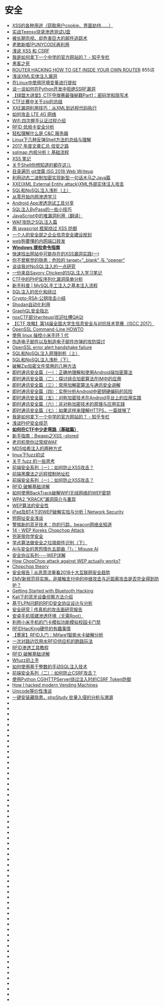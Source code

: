 # 安全



*   [XSS的各种用途（窃取用户cookie、界面劫持......）](https://shimo.im/docs/qigwCWLpvHgBgZFa/)
*   [实战Teensy烧录渗透测试U盘](http://www.freebuf.com/sectool/150367.html)
*   [被长期忽视、却危害巨大的邮件追踪术](http://36kr.com/p/5136373.html)
*   [老歌新唱|PUNYCODE再利用](http://www.lz1y.cn/archives/1469.html)
*   [浅说 XSS 和 CSRF](https://github.com/dwqs/blog/issues/68)
*   [我是如何拿下一个中学的官方网站的？ - 知乎专栏](https://github.com/zhang0peter/good-articles-by-sort/blob/master/精选/我是如何拿下一个中学的官方网站的-知乎专栏.pdf)
*   [黑客之死](https://github.com/zhang0peter/good-articles-by-sort/blob/master/%E7%B2%BE%E9%80%89/%E9%BB%91%E5%AE%A2%E4%B9%8B%E6%AD%BB.pdf)
*   [ROUTER HACKING HOW TO GET INSDE YOUR OWN ROUTER](https://blog.websecurify.com/2018/06/router-hacking.html) 855词
*   [浅谈XML实体注入漏洞](http://www.freebuf.com/vuls/175451.html)
*   [在Linux中使用环境变量进行提权](http://www.freebuf.com/articles/system/173903.html)
*   [谈一谈如何在Python开发中拒绝SSRF漏洞](https://www.leavesongs.com/PYTHON/defend-ssrf-vulnerable-in-python.html)
*   [【绿盟大讲堂】CTF夺旗赛最强秘籍Part1：密码学和隐写术](http://blog.nsfocus.net/ctf-class-part-1/)
*   [CTF比赛中关于zip的总结](https://www.tuicool.com/articles/6BfEfqn)
*   [XXE漏洞利用技巧：从XML到远程代码执行](http://www.freebuf.com/articles/web/177979.html)
*   [如何攻击 LTE 4G 网络](https://mp.weixin.qq.com/s?__biz=MzI5MDQ2NjExOQ==&mid=2247487782&idx=1&sn=98c060254ae4803c84df204863696cd0&chksm=ec1e210edb69a818c54b7a88f13cfc491ce9ac4d9a9d72451811b8b9e1be7296d960f7852bf2&mpshare=1&scene=23&srcid=0821g8351aVg90rZMBU9YPtO#rd)
*   [Wifi 四次握手认证过程介绍](https://mp.weixin.qq.com/s?__biz=MzI5MDQ2NjExOQ==&mid=2247487683&idx=1&sn=8f5ef4ed5e6d352aa7d4790b72e2436f&chksm=ec1e20ebdb69a9fde2226d345531ef851b76729e92fc58a8d2efb18fd5f396b65a4c932f1437&mpshare=1&scene=23&srcid=0821zYfF7beoEq1WdK8vxmiw#rd)
*   [RFID 低频卡安全分析](https://mp.weixin.qq.com/s?__biz=MzI5MDQ2NjExOQ==&mid=2247488027&idx=1&sn=09aefe0d777a9cfe3382b3724a045f0d&chksm=ec1e2233db69ab25c67efff04556ee3dc7c3ce87fece05104505c0a9346cd4772e18cb95268e&mpshare=1&scene=23&srcid=0821KvilFt7OYk97vR8vC3tB#rd)
*   [轻松理解什么是 C&C 服务器](https://mp.weixin.qq.com/s?__biz=MzI5MDQ2NjExOQ==&mid=2247487636&idx=1&sn=f5711c48a8d5e57ed617123b9da365d4&chksm=ec1e20bcdb69a9aa5e584f53d91f18561b1e90ff2568c250d4d543cf64105f84499e162456e4&mpshare=1&scene=23&srcid=0821dOODvmESTC9dhWWob1zK#rd)
*   [Linux下几种反弹Shell方法的总结与理解](http://www.freebuf.com/articles/system/178150.html)
*   [2017 年度文章汇总 信安之路](https://mp.weixin.qq.com/s?__biz=MzI5MDQ2NjExOQ==&mid=2247485926&idx=1&sn=9e12aaabaeb79cf9ec3fbe9db56a2e55&chksm=ec1e39cedb69b0d88228de646b0fcca69896f96a8a49c8225075d30b39f6e53641b04ab86939&mpshare=1&scene=23&srcid=0204dsWWFNM1s3aJHjLwiqRI#rd)
*   [sqlmap 内核分析 I: 基础流程](https://zhuanlan.zhihu.com/p/43242220)
*   [XSS 笔记](http://www.ppbibo.info/?p=217)
*   [关于Shell你想知道的都在这儿](https://mp.weixin.qq.com/s?__biz=MzI4MDEwNzAzNg==&mid=2649445044&idx=2&sn=d2c385d983e398c9f83da10e2159ebaa&chksm=f3a273c7c4d5fad1110d715b723039195d3b96eed3060f345f6f02837cba0400dd8223db4da6&mpshare=1&scene=23&srcid=0913zpQyaJrFDlodbbIq9ImI#rd)
*   [目录遍历 git泄露 ISG 2018 Web Writeup](https://bbs.ichunqiu.com/thread-45213-1-1.html)
*   [利用动态二进制加密实现新型一句话木马之Java篇](https://xz.aliyun.com/t/2744)
*   [XXE(XML External Entity attack)XML外部实体注入攻击](https://bbs.ichunqiu.com/thread-44306-1-1.html)
*   [SQL和NoSQL注入浅析（上）](https://xianzhi.aliyun.com/forum/topic/2075?utm_source=tuicool&utm_medium=referral)
*   [从零开始内网渗透学习](https://github.com/l3m0n/pentest_study)
*   [Android App渗透测试工具分享](http://www.freebuf.com/sectool/182152.html?utm_source=tuicool&utm_medium=referral)
*   [SQL注入ByPass的一些小技巧](https://mp.weixin.qq.com/s/fSBZPkO0-HNYfLgmYWJKCg?utm_source=tuicool&utm_medium=referral)
*   [JavaScript中的堆漏洞利用（翻译）](https://xianzhi.aliyun.com/forum/topic/2107?utm_source=tuicool&utm_medium=referral)
*   [WAF攻防之SQL注入篇](http://galaxylab.org/waf%E6%94%BB%E9%98%B2%E4%B9%8Bsql%E6%B3%A8%E5%85%A5%E7%AF%87/?utm_source=tuicool&utm_medium=referral)
*   [用 javascript 框架绕过 XSS 防御](https://paper.seebug.org/533/)
*   [一个人的安全部之企业信息安全建设规划](http://www.freebuf.com/articles/es/184078.html?utm_source=tuicool&utm_medium=referral)
*   [web狗要懂的内网端口转发](https://www.jianshu.com/p/735e8f1746f0?utm_source=tuicool&utm_medium=referral)
*   [**Windows 提权命令指南**](https://mp.weixin.qq.com/s?__biz=MzI0MDY1MDU4MQ==&mid=2247487190&idx=1&sn=aec6f000b0a10c81d2bfebe3b55d6a2f&chksm=e916deecde6157fa7288869d6484b65b2f0205433ab47caa0f7b887063650c3bd59c5e29bfaf&mpshare=1&scene=23&srcid=0305rAQYQj8WsW4fQnNSY5MB#rd)
*   [快速找出网站中可能存在的XSS漏洞实践(一)](https://bbs.ichunqiu.com/thread-44668-1-1.html)
*   [你不曾察觉的隐患：危险的 target="_blank" 与 “opener”](https://segmentfault.com/a/1190000016421263?utm_source=tuicool&utm_medium=referral)
*   [谈谈我对NoSQL注入的一点研究](https://shimo.im/docs/E8SFuzo791ArlFLJ/)
*   [一份来自Savory Chicken的SQL注入学习笔记](https://bbs.ichunqiu.com/thread-44468-1-1.html)
*   [CTF中的PHP反序列化漏洞简单分析](https://bbs.ichunqiu.com/thread-45290-1-1.html)
*   [新手科普 | MySQL手工注入之基本注入流程](http://www.freebuf.com/articles/web/160352.html?utm_source=tuicool&utm_medium=referral)
*   [SQL注入的优化和绕过](https://bbs.ichunqiu.com/thread-43169-1-1.html)
*   [Crypto-RSA-公钥攻击小结](https://xz.aliyun.com/t/2731?utm_source=tuicool&utm_medium=referral)
*   [Shodan自动化利用](https://xianzhi.aliyun.com/forum/topic/2070?utm_source=tuicool&utm_medium=referral)
*   [GraphQL安全指北](http://www.freebuf.com/articles/web/184040.html?utm_source=tuicool&utm_medium=referral)
*   [noxCTF部分writeup(欢迎吐槽QAQ)](https://bbs.ichunqiu.com/thread-46059-1-1.html)
*   [【CTF 攻略】第14届全国大学生信息安全与对抗技术竞赛（ISCC 2017） ](https://www.anquanke.com/post/id/86174)
*   [OpenSSL Command-Line HOWTO](https://www.madboa.com/geek/openssl/)
*   [使用 linux 操控小米手环 1 代](https://mp.weixin.qq.com/s?__biz=MzI5MDQ2NjExOQ==&mid=2247487294&idx=1&sn=d78bd7c3dd2ad97875f02d3ff183677b&chksm=ec1e3f16db69b600f0b718f248e6f7c245b121e883313ccec73bd4cd9e744a1d129c03effa5b&mpshare=1&scene=23&srcid=0920ode7GmSduRL774q5qSCG#rd)
*   [伪造电子邮件以及制造电子邮件炸弹的攻防探讨](http://www.freebuf.com/sectool/184555.html?utm_source=tuicool&utm_medium=referral)
*   [OpenSSL error alert handshake failure](https://stackoverflow.com/questions/30691476/openssl-error-alert-handshake-failure)
*   [SQL和NoSQL注入原理剖析（上）](https://mp.weixin.qq.com/s?__biz=MzI1NDg4MTIxMw==&mid=2247483732&idx=1&sn=2298cbad2a3f2ed2bd95b7dfc08f256f&scene=21#wechat_redirect)
*   [SQL和NoSQL注入浅析（下）](https://mp.weixin.qq.com/s?__biz=MzI1NDg4MTIxMw==&mid=2247483817&idx=1&sn=6f8632985698245802706e9109e3e6b5&chksm=ea3f3d7bdd48b46d16e6d1446042ddb8776c2f181432e4d182db81582fcd854bc82020c2af12&mpshare=1&scene=23&srcid=09270lSVyrGFZqeoaXFVfgI3#rd)
*   [破解Zip加密文件常用的几种方法](https://www.cnblogs.com/ECJTUACM-873284962/p/9387711.html)
*   [即时通讯安全篇（一）：正确地理解和使用Android端加密算法](http://www.52im.net/thread-216-1-1.html)
*   [即时通讯安全篇（二）：探讨组合加密算法在IM中的应用](http://www.52im.net/thread-217-1-1.html)
*   [即时通讯安全篇（三）：常用加解密算法与通讯安全讲解](http://www.52im.net/thread-219-1-1.html)
*   [即时通讯安全篇（四）：实例分析Android中密钥硬编码的风险](http://www.52im.net/thread-312-1-1.html)
*   [即时通讯安全篇（五）：对称加密技术在Android平台上的应用实践](http://www.52im.net/thread-642-1-1.html)
*   [即时通讯安全篇（六）：非对称加密技术的原理与应用实践](http://www.52im.net/thread-653-1-1.html)
*   [即时通讯安全篇（七）：如果这样来理解HTTPS，一篇就够了](http://www.52im.net/thread-1890-1-1.html)
*   [我是如何拿下一个中学的官方网站的？ - 知乎专栏](https://github.com/zhang0peter/good-articles-by-sort/blob/master/精选/我是如何拿下一个中学的官方网站的-知乎专栏.pdf)
*   [浅谈PHP安全规范](http://www.freebuf.com/articles/web/184567.html?utm_source=tuicool&utm_medium=referral)
*   [**如何在CTF中少走弯路（基础篇）**](https://mp.weixin.qq.com/s?__biz=MjM5NjA0NjgyMA==&mid=2651068636&idx=3&sn=11802b910f3ef2fa2b3cd64cf566c72c&chksm=bd1f8a578a6803414f68677f4d1bfbb290844852904adf7ea1b210d7a9a856ecde0845d6b75b&mpshare=1&scene=23&srcid=0927t1l6Q52MxvXEnXPzjDj8#rd)
*   [新手指南：Bwapp之XSS –stored](https://mp.weixin.qq.com/s?__biz=MzI5MDQ2NjExOQ==&mid=2247486246&idx=1&sn=777ed12d510260ea46e991e3ac1cf62e&chksm=ec1e3b0edb69b218e0198767d40af400f65a909cabd32fa01604ed6fd3a50bfbffa8f7502e6b&mpshare=1&scene=23&srcid=0928XoVICNeCSi5AduwxlDdc#rd)
*   [老司机带你过常规WAF](https://mp.weixin.qq.com/s?__biz=MzIzMTc1MjExOQ==&mid=2247484805&idx=1&sn=342154eb6d029a120fda90f774e26cae&chksm=e89e2d5ddfe9a44b9e7572f2840460de3ecdf3b71801ecca67ba89f3584fbddb87b64f61e81d&mpshare=1&scene=23&srcid=0927M1vDsgB9KnEofPRftv41#rd)
*   [MD5哈希注入的两种方式](https://bbs.ichunqiu.com/thread-46567-1-1.html)
*   [linux下fuzz初试](http://edvison.cn/2018/09/08/linux%E4%B8%8Bfuzz%E5%88%9D%E8%AF%95/?utm_source=tuicool&utm_medium=referral)
*   [关于 fuzz 的一些思考](https://github.com/tinysec/public/blob/master/article/about_fuzz/about_fuzz_cn.md?utm_source=tuicool&utm_medium=referral)
*   [前端安全系列（一）：如何防止XSS攻击？](https://tech.meituan.com/fe_security.html?utm_source=tuicool&utm_medium=referral)
*   [前端黑魔法之远程控制地址栏](https://mp.weixin.qq.com/s?__biz=MjM5NjA0NjgyMA==&mid=2651068106&idx=1&sn=77468b7fd5b6f495909b8ed833053a22&chksm=bd1f84418a680d5756a5bdb8e62f4912fab837ce67fea7acf23a07dcdbd19ba6919f0c4db9fd&mpshare=1&scene=23&srcid=1009rxVuqGE8x8t3sTJgKebT#rd)
*   [前端安全系列（一）：如何防止XSS攻击？](http://www.freebuf.com/articles/web/185654.html?utm_source=tuicool&utm_medium=referral)
*   [RFID 破解基础详解](https://mp.weixin.qq.com/s?__biz=MzI5MDQ2NjExOQ==&mid=2247488354&idx=1&sn=be1205869e1be6bf5df3b3f2132d2969&chksm=ec1e234adb69aa5c7ad878b5ffbaf974c0ab17c8d892d532adf529585b6c2dd27b6d1b09c1ab&mpshare=1&scene=23&srcid=1007cOXOj6yKfhMWWXPz1d6X#rd)
*   [如何使用BackTrack破解WIFI无线网络的WEP密钥](http://linux.cn/thread/12084/1/1/?utm_source=tuicool&utm_medium=referral)
*   [WPA2 “KRACK”漏洞简介与重现](https://paper.seebug.org/512/?utm_source=tuicool&utm_medium=referral)
*   [WEP算法的安全性](http://www.cnblogs.com/frydsh/p/4507378.html?utm_source=tuicool&utm_medium=referral)
*   [iPad及BT4下的WEP破解实验与分析 | Network Security](http://blog.csdn.net/stone548534/article/details/8836217?utm_source=tuicool&utm_medium=referral)
*   [短网址安全浅谈](https://security.tencent.com/index.php/blog/msg/126?utm_source=tuicool&utm_medium=referral)
*   [警惕新的蓝牙技术：你的行踪，beacon网络全知道](http://www.leiphone.com/news/201410/dLK0yUhN8j7VNhge.html?utm_source=tuicool&utm_medium=referral)
*   [14 - WEP Koreks Chopchop Attack](https://itfellover.com/14-wep-koreks-chopchop-attack/)
*   [兜哥带你学安全](http://zhuanlan.freebuf.com/column/index/?name=%E5%85%9C%E5%93%A5%E5%B8%A6%E4%BD%A0%E5%AD%A6%E5%AE%89%E5%85%A8)
*   [学点算法做安全之垃圾邮件识别（下）](http://www.freebuf.com/column/135850.html)
*   [AI与安全的恩怨情仇五部曲「1」：Misuse AI](http://www.freebuf.com/articles/network/186634.html?utm_source=tuicool&utm_medium=referral)
*   [安全协议系列----WEP详解](http://www.cnblogs.com/efzju/archive/2013/06/12/3018661.html?utm_source=tuicool&utm_medium=referral)
*   [How ChopChop attack against WEP actually works?](https://security.stackexchange.com/questions/72987/how-chopchop-attack-against-wep-actually-works)
*   [Chopchop theory](https://www.aircrack-ng.org/doku.php?id=chopchoptheory)
*   [安全报告 | 从恶意流量看2018十大互联网安全趋势](https://bbs.ichunqiu.com/thread-46970-1-1.html)
*   [EMV新规范将实施，非接触支付中的中继攻击与近距离攻击是否完全得到防护？](http://www.4hou.com/technology/11440.html?utm_source=tuicool&utm_medium=referral)
*   [Getting Started with Bluetooth Hacking](https://www.hackers-arise.com/getting-started-with-bluetooth-hack)
*   [Kali下的蓝牙设备侦察方法介绍](http://www.freebuf.com/sectool/173589.html?utm_source=tuicool&utm_medium=referral)
*   [基于LPN问题的RFID安全协议设计与分析](https://wenku.baidu.com/view/c177120303d8ce2f006623fa.html)
*   [安全研究 | 传真机的攻击面研究报告](http://www.freebuf.com/articles/paper/186769.html?utm_source=tuicool&utm_medium=referral)
*   [安卓手机搭建渗透环境（无需Root）](https://www.freebuf.com/sectool/186251.html?utm_source=tuicool&utm_medium=referral)
*   [利用小米手机的门卡模拟功能模拟校园卡门禁](https://www.cc98.org/topic/4787035/1#1)
*   [RFIDHacKing硬件的有趣事情](https://bbs.ichunqiu.com/forum.php?mod=viewthread&tid=21207&highlight=rfid)
*   [【墨家】RFID入门：Mifare1智能水卡破解分析](https://bbs.ichunqiu.com/forum.php?mod=viewthread&tid=6704&highlight=rfid)
*   [一次对路边饮用水RFID供应机的跑路玩法](https://bbs.ichunqiu.com/forum.php?mod=viewthread&tid=24889&highlight=rfid)
*   [RFID渗透工具教程](https://bbs.ichunqiu.com/forum.php?mod=viewthread&tid=39443&highlight=rfid)
*   [RFID 破解基础详解](https://mp.weixin.qq.com/s?__biz=MzI5MDQ2NjExOQ==&mid=2247488354&idx=1&sn=be1205869e1be6bf5df3b3f2132d2969&chksm=ec1e234adb69aa5c7ad878b5ffbaf974c0ab17c8d892d532adf529585b6c2dd27b6d1b09c1ab&mpshare=1&scene=23&srcid=1007cOXOj6yKfhMWWXPz1d6X#rd)
*   [Wfuzz初上手](https://gh0st.cn/archives/2018-10-28/1?utm_source=tuicool&utm_medium=referral)
*   [如何使用基于整数的手动SQL注入技术](http://www.freebuf.com/articles/web/185274.html?utm_source=tuicool&utm_medium=referral)
*   [前端安全系列（二）：如何防止CSRF攻击？](http://www.freebuf.com/articles/web/186880.html?utm_source=tuicool&utm_medium=referral)
*   [使用Python CGIHTTPServer绕过注入时的CSRF Token防御](http://www.freebuf.com/articles/web/185545.html?utm_source=tuicool&utm_medium=referral)
*   [How I hacked modern Vending Machines](https://hackernoon.com/how-i-hacked-modern-vending-machines-43f4ae8decec)
*   [Unicode等价性浅谈](https://lylemi.github.io/2018/10/29/unicode-normalization/?utm_source=tuicool&utm_medium=referral)
*   [一键安装藏隐患，phpStudy 批量入侵的分析与溯源](https://bbs.ichunqiu.com/thread-47215-1-1.html)
*   []()
*   []()
*   []()
*   []()
*   []()
*   []()
*   []()
*   []()
*   []()
*   []()
*   []()
*   []()
*   []()
*   []()
*   []()
*   []()
*   []()
*   []()
*   []()
*   []()
*   []()
*   []()
*   []()
*   []()
*   []()
*   []()
*   []()
*   []()
*   []()
*   []()
*   []()
*   []()
*   []()
*   []()
*   []()
*   []()
*   []()
*   []()
*   []()
*   []()
*   []()
*   []()
*   []()
*   []()
*   []()
*   []()
*   []()
*   []()
*   []()
*   []()
*   []()
*   []()
*   []()
*   []()
*   []()
*   []()







